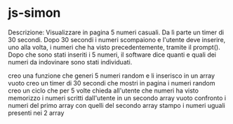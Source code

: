# js-simon

Descrizione:
Visualizzare in pagina 5 numeri casuali.
Da lì parte un timer di 30 secondi.
Dopo 30 secondi i numeri scompaiono e l'utente deve inserire, uno alla volta, i numeri che ha visto precedentemente, tramite il prompt().
Dopo che sono stati inseriti i 5 numeri, il software dice quanti e quali dei numeri da indovinare sono stati individuati.


creo una funzione che generi 5 numeri random e li inserisco in un array vuoto
creo un timer di 30 secondi che mostri in pagina i numeri random
creo un ciclo che per 5 volte chieda all'utente che numeri ha visto 
memorizzo i numeri scritti dall'utente in un secondo array vuoto 
confronto i numeri del primo array con quelli del secondo array
stampo i numeri uguali presenti nei 2 array 
